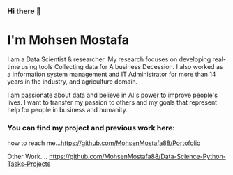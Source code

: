 ### Hi there 👋

# I'm Mohsen Mostafa 

I am a Data Scientist & researcher. My research focuses on developing real-time using tools Collecting data for A business Decession. I also worked as a information system management and IT Administrator for more than 14 years in the industry, and agriculture domain.

I am passionate about data and believe in AI's power to improve people's lives. I want to transfer my passion to others and my goals that represent help for people in business and humanity.

### You can find my project and previous work here:

how to reach me...https://github.com/MohsenMostafa88/Portofolio

Other Work.... https://github.com/MohsenMostafa88/Data-Science-Python-Tasks-Projects


